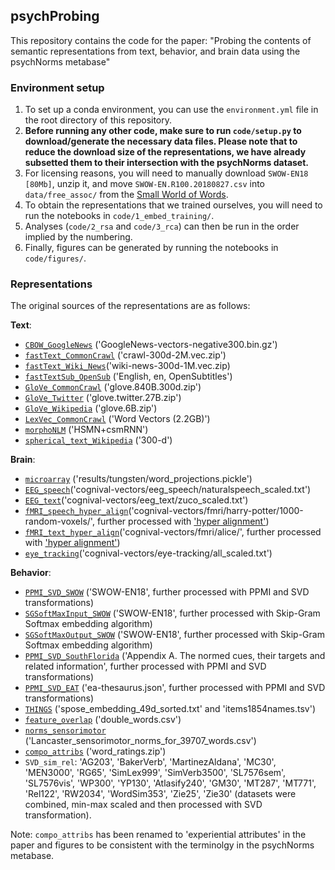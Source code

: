 ## psychProbing

This repository contains the code for the paper: "Probing the contents of semantic representations from text, behavior, and brain data using the psychNorms metabase"

### Environment setup

1. To set up a conda environment, you can use the `environment.yml` file in the root directory of this repository. 
2. **Before running any other code, make sure to run `code/setup.py` to download/generate the necessary data files. Please note that
to reduce the download size of the representations, we have already subsetted them to their intersection with the psychNorms dataset.**
3. For licensing reasons, you will need to manually download `SWOW-EN18 [80Mb]`, unzip it, and move `SWOW-EN.R100.20180827.csv` into `data/free_assoc/` from the [Small World of Words](https://smallworldofwords.org/en/project/research).
4. To obtain the representations that we trained ourselves, you will need to run the notebooks in `code/1_embed_training/`. 
5. Analyses (`code/2_rsa` and `code/3_rca`) can then be run in the order implied by the numbering.
6. Finally, figures can be generated by running the notebooks in `code/figures/`.

### Representations

The original sources of the representations are as follows:

**Text**: 
- [`CBOW_GoogleNews`](https://code.google.com/archive/p/word2vec/) ('GoogleNews-vectors-negative300.bin.gz') 
- [`fastText_CommonCrawl`](https://fasttext.cc/docs/en/english-vectors.html) ('crawl-300d-2M.vec.zip')
- [`fastText_Wiki_News`](https://fasttext.cc/docs/en/english-vectors.html)('wiki-news-300d-1M.vec.zip)
- [`fastTextSub_OpenSub`](https://github.com/jvparidon/subs2vec/) ('English, en, OpenSubtitles')
- [`GloVe_CommonCrawl`](https://nlp.stanford.edu/projects/glove/) ('glove.840B.300d.zip')
- [`GloVe_Twitter`](https://nlp.stanford.edu/projects/glove/) ('glove.twitter.27B.zip')
- [`GloVe_Wikipedia`](https://nlp.stanford.edu/projects/glove/) ('glove.6B.zip')
- [`LexVec_CommonCrawl`](https://github.com/alexandres/lexvec) ('Word Vectors (2.2GB)')
- [`morphoNLM`](https://nlp.stanford.edu/~lmthang/morphoNLM/) ('HSMN+csmRNN')
- [`spherical_text_Wikipedia`](https://github.com/yumeng5/Spherical-Text-Embedding) ('300-d')

**Brain**:
- [`microarray`](https://figshare.com/s/94962977e0cc8b405ef3) ('results/tungsten/word_projections.pickle')
- [`EEG_speech`](https://github.com/DS3Lab/cognival)('cognival-vectors/eeg_speech/naturalspeech_scaled.txt')
- [`EEG_text`](https://github.com/DS3Lab/cognival)('cognival-vectors/eeg_text/zuco_scaled.txt')
- [`fMRI_speech_hyper_align`](https://github.com/DS3Lab/cognival)('cognival-vectors/fmri/harry-potter/1000-random-voxels/', further processed with ['hyper alignment'](https://hypertools.readthedocs.io/en/latest/hypertools.align.html)) 
- [`fMRI_text_hyper_align`](https://github.com/DS3Lab/cognival)('cognival-vectors/fmri/alice/', further processed with ['hyper alignment'](https://hypertools.readthedocs.io/en/latest/hypertools.align.html))
- [`eye_tracking`](https://github.com/DS3Lab/cognival)('cognival-vectors/eye-tracking/all_scaled.txt')

**Behavior**:
- [`PPMI_SVD_SWOW`](https://smallworldofwords.org/en/project/research) ('SWOW-EN18', further processed with PPMI and SVD transformations)
- [`SGSoftMaxInput_SWOW`](https://smallworldofwords.org/en/project/research) ('SWOW-EN18', further processed with Skip-Gram Softmax embedding algorithm)
- [`SGSoftMaxOutput_SWOW`](https://smallworldofwords.org/en/project/research) ('SWOW-EN18', further processed with Skip-Gram Softmax embedding algorithm)
- [`PPMI_SVD_SouthFlorida`](http://w3.usf.edu/FreeAssociation/) ('Appendix A. The normed cues, their targets and related information', further processed with PPMI and SVD transformations)
- [`PPMI_SVD_EAT`](https://github.com/dariusk/ea-thesaurus) ('ea-thesaurus.json', further processed with PPMI and SVD transformations)
- [`THINGS`](https://osf.io/z2784/) ('spose_embedding_49d_sorted.txt' and 'items1854names.tsv')
- [`feature_overlap`](https://github.com/doomlab/shiny-server/blob/master/wn_double/double_words.csv) ('double_words.csv')
- [`norms_sensorimotor`](https://osf.io/rwhs6/files/osfstorage) ('Lancaster_sensorimotor_norms_for_39707_words.csv')
- [`compo_attribs`](https://www.neuro.mcw.edu/index.php/resources/brain-based-semantic-representations/) ('word_ratings.zip')
- `SVD_sim_rel`: 'AG203', 'BakerVerb', 'MartinezAldana', 'MC30', 'MEN3000', 'RG65', 'SimLex999', 'SimVerb3500', 'SL7576sem', 'SL7576vis', 'WP300', 'YP130', 'Atlasify240', 'GM30', 'MT287', 'MT771', 'Rel122',
       'RW2034', 'WordSim353', 'Zie25', 'Zie30' (datasets were combined, min-max scaled and then processed with SVD transformation).

Note: `compo_attribs` has been renamed to 'experiential attributes' in the paper and figures to be consistent with the terminolgy in the psychNorms metabase.



